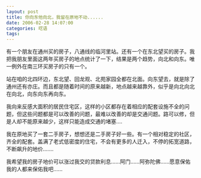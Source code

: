 ```yaml
---
layout: post
title: 你向东他向北，我留在原地不动......
date: 2006-02-28 14:07:00
categories: 呓语
tags: 
---
```


有一个朋友在通州买的房子，八通线的临河里站。还有一个在东北望买的房子。我把我朋友里面这两年买房子的地点统计了一下，结果是两个趋势，向北和向东。唯一例外在南三环买房子的只有一个。

站在咱的北四环边，东北望、回龙观、北苑家园全都在北面。向东望去，就是除了通州还有亦庄。而且都是随着时间的原来越新，地点越来越靠外，似乎是向北向北在向北，向东向东再向东。

我向来反感大面积的居民住宅区，这样的小区都存在着相应的配套设施不全的问题，但这些问题都是可以改善的问题，最难以改善的却是交通问题。路可以修，但是人却不能原来越少，这样只能造成交通的堵塞....

我在原地买了一套二手房子，想想还是二手房子好一些。有一个相对稳定的社区，齐全的配套。盖满了老式低密度的住宅，不会有更多的人迁入，不停的拓宽道路，不断飙升的地价.......

我希望我的房子地价可以涨过我交的贷款利息......阿门......阿弥陀佛......愿意保佑我的人都来保佑我吧......

